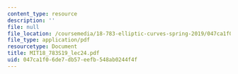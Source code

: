 ```yaml
---
content_type: resource
description: ''
file: null
file_location: /coursemedia/18-783-elliptic-curves-spring-2019/047ca1f06de7db57eefb548ab0244f4f_MIT18_783S19_lec24.pdf
file_type: application/pdf
resourcetype: Document
title: MIT18_783S19_lec24.pdf
uid: 047ca1f0-6de7-db57-eefb-548ab0244f4f
---
```

